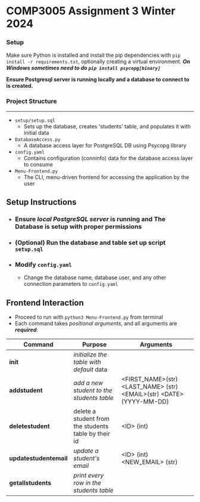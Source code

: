 # COMP3005 Assignment 3 Winter 2024

### Setup
Make sure Python is installed and install the pip dependencies with ```pip install -r requirements.txt```, optionally creating a virtual environment.
***On Windows sometimes need to do ```pip install psycopg[binary]```***

**Ensure Postgresql server is running locally and a database to connect to is created.**

### Project Structure
---
* ```setup/setup.sql```
  * Sets up the database, creates 'students' table, and populates it with initial data
* ```DatabaseAccess.py```
  * A database access layer for PostgreSQL DB using Psycopg library
* ```config.yaml```
  * Contains configuration (conninfo) data for the database access layer to consume
* ```Menu-Frontend.py```
  * The CLI, menu-driven frontend for accessing the application by the user

## Setup Instructions

* ### Ensure *local PostgreSQL server* is running and The Database is setup with proper permissions
* ### (Optional) Run the database and table set up script ```setup.sql```

* ### Modify ```config.yaml```
    * Change the database name, database user, and any other connection parameters to ```config.yaml```

## Frontend Interaction
* Proceed to run with ```python3 Menu-Frontend.py``` from terminal
* Each command takes *positional arguments*, and all arguments are ***required***:

| Command            | Purpose                                              | Arguments                                                                   |
|--------------------|------------------------------------------------------|-----------------------------------------------------------------------------|
| **init**              | *initialize the table with default* data               |                                                                             |
| **addstudent**        | *add a new student to the  students table*             | <FIRST_NAME>(str)  <LAST_NAME> (str)  <EMAIL\>(str)      <DATE\>(YYYY-MM-DD) |
| **deletestudent**      | delete a student from the students table by their id | <ID\>        (int)                                                           |
| **updatestudentemail** | *update a student's email*                             | <ID\>        (int) <NEW_EMAIL> (str)                                         |
| **getallstudents**     | *print every row in the  students table*               |                                                                             |
